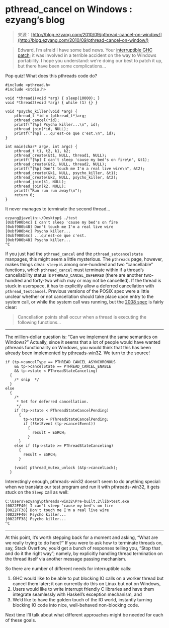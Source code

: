 <!--yml
category: 未分类
date: 2024-07-01 18:18:09
-->

# pthread_cancel on Windows : ezyang’s blog

> 来源：[http://blog.ezyang.com/2010/09/pthread-cancel-on-window/](http://blog.ezyang.com/2010/09/pthread-cancel-on-window/)

> Edward, I’m afraid I have some bad news. Your [interruptible GHC patch](http://blog.ezyang.com/2010/08/interrupting-ghc/); it was involved in a terrible accident on the way to Windows portability. I hope you understand: we’re doing our best to patch it up, but there have been some complications...

Pop quiz! What does this pthreads code do?

```
#include <pthread.h>
#include <stdio.h>

void *thread1(void *arg) { sleep(10000); }
void *thread2(void *arg) { while (1) {} }

void *psycho_killer(void *arg) {
    pthread_t *id = (pthread_t*)arg;
    pthread_cancel(*id);
    printf("[%p] Psycho killer...\n", id);
    pthread_join(*id, NULL);
    printf("[%p] ...qu'est-ce que c'est.\n", id);
}

int main(char* argv, int argc) {
    pthread_t t1, t2, k1, k2;
    pthread_create(&t1, NULL, thread1, NULL);
    printf("[%p] I can't sleep 'cause my bed's on fire\n", &t1);
    pthread_create(&t2, NULL, thread2, NULL);
    printf("[%p] Don't touch me I'm a real live wire\n", &t2);
    pthread_create(&k1, NULL, psycho_killer, &t1);
    pthread_create(&k2, NULL, psycho_killer, &t2);
    pthread_join(k1, NULL);
    pthread_join(k2, NULL);
    printf("Run run run away!\n");
    return 0;
}

```

It never manages to terminate the second thread...

```
ezyang@javelin:~/Desktop$ ./test
[0xbf900b4c] I can't sleep 'cause my bed's on fire
[0xbf900b48] Don't touch me I'm a real live wire
[0xbf900b4c] Psycho killer...
[0xbf900b4c] ...qu'est-ce que c'est.
[0xbf900b48] Psycho killer...
^C

```

If you just had the `pthread_cancel` and the `pthread_setcancelstate` manpages, this might seem a little mysterious. The `pthreads` page, however, makes things clear: `sleep` is among one-hundred and two “cancellable” functions, which `pthread_cancel` must terminate within if a thread’s cancellability status is `PTHREAD_CANCEL_DEFERRED` (there are another two-hundred and forty-two which may or may not be cancelled). If the thread is stuck in userspace, it has to explicitly allow a deferred cancellation with `pthread_testcancel`. Previous versions of the POSIX spec were a little unclear whether or not cancellation should take place upon entry to the system call, or while the system call was running, but the [2008 spec](http://www.opengroup.org/onlinepubs/9699919799/functions/V2_chap02.html#tag_15_09_05_02) is fairly clear:

> Cancellation points shall occur when a thread is executing the following functions...

* * *

The million-dollar question is: “Can we implement the same semantics on Windows?” Actually, since it seems that a lot of people would have wanted pthreads functionality on Windows, you would think that this has been already been implemented by [pthreads-win32](http://sourceware.org/pthreads-win32/). We turn to the source!

```
if (tp->cancelType == PTHREAD_CANCEL_ASYNCHRONOUS
    && tp->cancelState == PTHREAD_CANCEL_ENABLE
    && tp->state < PThreadStateCanceling)
  {
    /* snip  */
  }
else
  {
    /*
     * Set for deferred cancellation.
     */
    if (tp->state < PThreadStateCancelPending)
      {
        tp->state = PThreadStateCancelPending;
        if (!SetEvent (tp->cancelEvent))
          {
            result = ESRCH;
          }
      }
    else if (tp->state >= PThreadStateCanceling)
      {
        result = ESRCH;
      }

    (void) pthread_mutex_unlock (&tp->cancelLock);
  }

```

Interestingly enough, pthreads-win32 doesn’t seem to do anything special: when we translate our test program and run it with pthreads-win32, it gets stuck on the `Sleep` call as well:

```
C:\Users\ezyang\pthreads-win32\Pre-built.2\lib>test.exe
[0022FF40] I can't sleep 'cause my bed's on fire
[0022FF38] Don't touch me I'm a real live wire
[0022FF40] Psycho killer...
[0022FF38] Psycho killer...
^C

```

* * *

At this point, it’s worth stepping back for a moment and asking, “What are we really trying to do here?” If you were to ask how to terminate threads on, say, Stack Overflow, you’d get a bunch of responses telling you, “Stop that and do it the right way”; namely, by explicitly handling thread termination on the thread itself via another message passing mechanism.

So there are number of different needs for interruptible calls:

1.  GHC would like to be able to put blocking IO calls on a worker thread but cancel them later; it can currently do this on Linux but not on Windows,
2.  Users would like to write interrupt friendly C libraries and have them integrate seamlessly with Haskell’s exception mechanism, and
3.  We’d like to have the golden touch of the IO world, instantly turning blocking IO code into nice, well-behaved non-blocking code.

Next time I’ll talk about what different approaches might be needed for each of these goals.